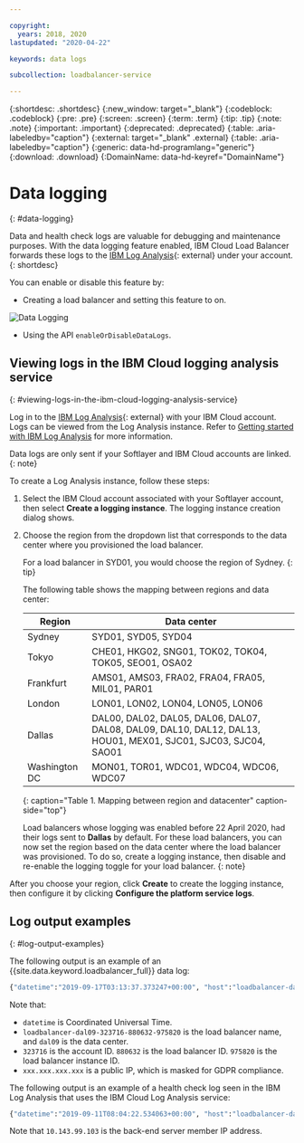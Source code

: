 ```yaml
---

copyright:
  years: 2018, 2020
lastupdated: "2020-04-22"

keywords: data logs

subcollection: loadbalancer-service

---
```


{:shortdesc: .shortdesc}
{:new_window: target="_blank"}
{:codeblock: .codeblock}
{:pre: .pre}
{:screen: .screen}
{:term: .term}
{:tip: .tip}
{:note: .note}
{:important: .important}
{:deprecated: .deprecated}
{:table: .aria-labeledby="caption"}
{:external: target="_blank" .external}
{:table: .aria-labeledby="caption"}
{:generic: data-hd-programlang="generic"}
{:download: .download}
{:DomainName: data-hd-keyref="DomainName"}

# Data logging
{: #data-logging}

Data and health check logs are valuable for debugging and maintenance purposes. With the data logging feature enabled, IBM Cloud Load Balancer forwards these logs to the [IBM Log Analysis](https://cloud.ibm.com/observe/logging){: external} under your account.
{: shortdesc}

You can enable or disable this feature by:

* Creating a load balancer and setting this feature to on.

![Data Logging](images/DataLogging.png "Data Logging")

* Using the API `enableOrDisableDataLogs`.

## Viewing logs in the IBM Cloud logging analysis service
{: #viewing-logs-in-the-ibm-cloud-logging-analysis-service}

Log in to the [IBM Log Analysis](https://cloud.ibm.com/observe/logging){: external} with your IBM Cloud account. Logs can be viewed from the Log Analysis instance. Refer to [Getting started with IBM Log Analysis](/docs/Log-Analysis-with-LogDNA?topic=Log-Analysis-with-LogDNA-getting-started#getting-started) for more information.

Data logs are only sent if your Softlayer and IBM Cloud accounts are linked.
{: note}

To create a Log Analysis instance, follow these steps:

1. Select the IBM Cloud account associated with your Softlayer account, then select **Create a logging instance**. The logging instance creation dialog shows.

2. Choose the region from the dropdown list that corresponds to the data center where you provisioned the load balancer.

   For a load balancer in SYD01, you would choose the region of Sydney.
   {: tip}

   The following table shows the mapping between regions and data center:

   | Region | Data center |
   | ------ | ----------- |
   | Sydney | SYD01, SYD05, SYD04 |
   | Tokyo | CHE01, HKG02, SNG01, TOK02, TOK04, TOK05, SEO01, OSA02 |
   | Frankfurt | AMS01, AMS03, FRA02, FRA04, FRA05, MIL01, PAR01 |
   | London | LON01, LON02, LON04, LON05, LON06 |
   | Dallas | DAL00, DAL02, DAL05, DAL06, DAL07, DAL08, DAL09, DAL10, DAL12, DAL13, HOU01, MEX01, SJC01, SJC03, SJC04, SAO01 |
   | Washington DC | MON01, TOR01, WDC01, WDC04, WDC06, WDC07 |
   {: caption="Table 1. Mapping between region and datacenter" caption-side="top"}

   Load balancers whose logging was enabled before 22 April 2020, had their logs sent to **Dallas** by default. For these load balancers, you can now set the region based on the data center where the load balancer was provisioned. To do so, create a logging instance, then disable and re-enable the logging toggle for your load balancer.
   {: note}

After you choose your region, click **Create** to create the logging instance, then configure it by clicking **Configure the platform service logs**.

## Log output examples
{: #log-output-examples}

The following output is an example of an {{site.data.keyword.loadbalancer_full}} data log:

```sh
{"datetime":"2019-09-17T03:13:37.373247+00:00", "host":"loadbalancer-dal09-323716-880632-975820", "process":"Cloud Load Balancer", "message":" Connect from xxx.xxx.xxx.xxx:56771 to 169.55.233.136:80 (a9887082-02ff-440c-8e9e-f9026bdc209a\/HTTP)","logSourceCRN":"crn:v1:bluemix:public:logdna:us-south:a/5c59f412bc914beb390b080e07e5e6a2:ffff0000-ffff-0000-ffff-ffff0000ffff::"}
```

Note that:
* `datetime` is Coordinated Universal Time.
* `loadbalancer-dal09-323716-880632-975820` is the load balancer name, and `dal09` is the data center.
* `323716` is the account ID. `880632` is the load balancer ID. `975820` is the load balancer instance ID.
* `xxx.xxx.xxx.xxx` is a public IP, which is masked for GDPR compliance.

The following output is an example of a health check log seen in the IBM Log Analysis that uses the IBM Cloud Log Analysis service:

```sh
{"datetime":"2019-09-11T08:04:22.534063+00:00", "host":"loadbalancer-dal09-323716-879158-975712", "process":"Cloud Load Balancer", "message":" Health check for server 9a226696-64b7-4f42-a587-74addd178f0e\/81035d8f-5e50-4743-ab04-20987c4c51be-10.143.99.103 succeeded, reason: Layer7 check passed, code: 200, info: \"HTTP status check returned code <3C>200<3E>\", check duration: 2ms, status: 4\/4 UP.","logSourceCRN":"crn:v1:bluemix:public:logdna:us-south:a/5c59f412bc914beb390b080e07e5e6a2:ffff0000-ffff-0000-ffff-ffff0000ffff::"}
```

Note that `10.143.99.103` is the back-end server member IP address.
